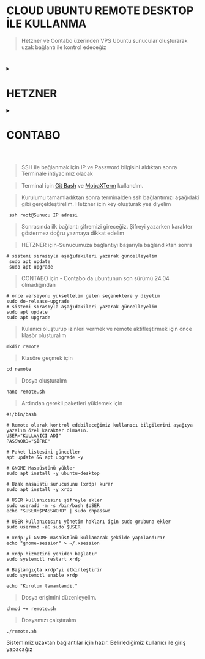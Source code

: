  # CLOUD UBUNTU REMOTE DESKTOP İLE KULLANMA

> Hetzner ve Contabo üzerinden VPS Ubuntu sunucular oluşturarak uzak bağlantı ile kontrol edeceğiz
 #
<details>
  <summary> <h1> HETZNER </summary> </h1>

> Kayıt olurken referans kodu ile '20 Euro' deneme bakiyenizi alabilirsiniz.

> [Ref Linki](https://hetzner.cloud/?ref=VUlUHlXsLbAs)

> Kayıt olurken KYC istiyorlar aksi takdirde hesabı devre dışı bırakıyorlar kullanabilmeniz için resmi belge göndermeniz gerekli.

> Kayıt olduktan sonra eğer bakiye yüklenmemişse support kısmından bilet oluşturarak talepte bulunun yüklüyorlar. 
    
> Hetznerde sunucuyu oluşturduktan sonra kayıtlı olduğumuz mail adresine IP ve PW bilgileri gönderiliyor.

![image](https://github.com/user-attachments/assets/035f2c59-5dd3-4a74-a1b9-ca3fb7ad1e0e)

> Hetzner İlk SSH bağlantısından sonra şifreyi değiştirmeyi gerektiriyor ilk bağlantıdan sonra yeni şifremizi oluşturacağız.
</details>

<details>

 #

  <summary> <h1> CONTABO </summary> </h1>
    
> CONTABO da sunucuyu oluştururken SSH için gerekli PW oluşturmak gerekiyor.

> Daha sonra bu belirlediğiniz bağlantı bilgilerini kaydedin Ve profildeki Your Services kısmına sunucunuzun oluşturulmasını bekleyin

> 
</details>
 
 #

> SSH ile bağlanmak için IP ve Password bilgisini aldıktan sonra Terminale ihtiyacımız olacak

> Terminal için [Git Bash](https://git-scm.com/downloads) ve [MobaXTerm](https://mobaxterm.mobatek.net/) kullandım.

> Kurulumu tamamladıktan sonra terminalden ssh bağlantımızı aşağıdaki gibi gerçekleştirelim. Hetzner için key oluşturak yes diyelim

```console
 ssh root@Sunucu IP adresi
```
> Sonrasında ilk bağlantı şifremizi gireceğiz. Şifreyi yazarken karakter göstermez doğru yazmaya dikkat edelim

> HETZNER için-Sunucumuza bağlantıyı başarıyla bağlandıktan sonra
```console
# sistemi sırasıyla aşağıdakileri yazarak güncelleyelim
 sudo apt update
 sudo apt upgrade
```
> CONTABO için - Contabo da ubuntunun son sürümü 24.04 olmadığından
```console
# önce versiyonu yükseltelim gelen seçeneklere y diyelim
sudo do-release-upgrade
# sistemi sırasıyla aşağıdakileri yazarak güncelleyelim
sudo apt update
sudo apt upgrade
```
> Kulanıcı oluşturup izinleri vermek ve remote aktifleştirmek için önce klasör olusturalım
```console
mkdir remote
```
> Klasöre geçmek için
```console
cd remote
```
> Dosya oluşturalım
```console
nano remote.sh
```
> Ardından gerekli paketleri yüklemek için
```console
#!/bin/bash

# Remote olarak kontrol edebileceğimiz kullanıcı bilgilerini aşağıya yazalım özel karakter olmasın.
USER="KULLANICI ADI"
PASSWORD="ŞİFRE"

# Paket listesini günceller
apt update && apt upgrade -y

# GNOME Masaüstünü yükler
sudo apt install -y ubuntu-desktop

# Uzak masaüstü sunucusunu (xrdp) kurar
sudo apt install -y xrdp

# USER kullanıcısını şifreyle ekler
sudo useradd -m -s /bin/bash $USER
echo "$USER:$PASSWORD" | sudo chpasswd

# USER kullanıcısını yönetim hakları için sudo grubuna ekler
sudo usermod -aG sudo $USER

# xrdp'yi GNOME masaüstünü kullanacak şekilde yapılandırır
echo "gnome-session" > ~/.xsession

# xrdp hizmetini yeniden başlatır
sudo systemctl restart xrdp

# Başlangıçta xrdp'yi etkinleştirir
sudo systemctl enable xrdp

echo "Kurulum tamamlandi."

```
> Dosya erişimini düzenleyelim.
```console
chmod +x remote.sh
```
> Dosyamızı çalıştıralım
```console
./remote.sh
```
Sistemimiz uzaktan bağlantılar için hazır. Belirlediğimiz kullanıcı ile giriş yapacağız
